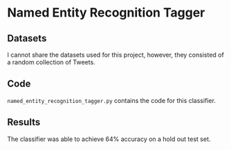 # Named Entity Recognition Tagger

## Datasets
I cannot share the datasets used for this project, however, they consisted of a random collection of Tweets.

## Code

`named_entity_recognition_tagger.py` contains the code for this classifier. 

## Results

The classifier was able to achieve 64% accuracy on a hold out test set.
